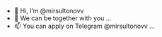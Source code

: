- 👋 Hi, I’m @mirsultonovv
- 🌱 We can be together with you ...
- 📫 You can apply on Telegram @mirsultonovv ...

<!---
mirsultonovv/mirsultonovv is a ✨ special ✨ repository because its `README.md` (this file) appears on your GitHub profile.
You can click the Preview link to take a look at your changes.
--->
